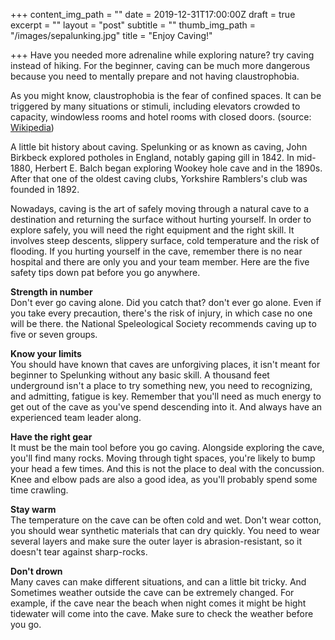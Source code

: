+++
content_img_path = ""
date = 2019-12-31T17:00:00Z
draft = true
excerpt = ""
layout = "post"
subtitle = ""
thumb_img_path = "/images/sepalunking.jpg"
title = "Enjoy Caving!"

+++
Have you needed more adrenaline while exploring nature? try caving instead of hiking. For the beginner, caving can be much more dangerous because you need to mentally prepare and not having claustrophobia.

As you might know, claustrophobia is the fear of confined spaces. It can be triggered by many situations or stimuli, including elevators crowded to capacity, windowless rooms and hotel rooms with closed doors. (source: [Wikipedia](https://en.wikipedia.org/wiki/Claustrophobia "wikipedia"))

A little bit history about caving. Spelunking or as known as caving, John Birkbeck explored potholes in England, notably gaping gill in 1842. In mid-1880, Herbert E. Balch began exploring Wookey hole cave and in the 1890s. After that one of the oldest caving clubs, Yorkshire Ramblers's club was founded in 1892.

Nowadays, caving is the art of safely moving through a natural cave to a destination and returning the surface without hurting yourself. In order to explore safely, you will need the right equipment and the right skill. It involves steep descents, slippery surface, cold temperature and the risk of flooding. If you hurting yourself in the cave, remember there is no near hospital and there are only you and your team member. Here are the five safety tips down pat before you go anywhere.

**Strength in number**  
Don't ever go caving alone. Did you catch that? don't ever go alone. Even if you take every precaution, there's the risk of injury, in which case no one will be there. the National Speleological Society recommends caving up to five or seven groups.

**Know your limits**  
You should have known that caves are unforgiving places, it isn't meant for beginner to Spelunking without any basic skill. A thousand feet underground isn't a place to try something new, you need to recognizing, and admitting, fatigue is key. Remember that you'll need as much energy to get out of the cave as you've spend descending into it. And always have an experienced team leader along.

**Have the right gear**  
It must be the main tool before you go caving. Alongside exploring the cave, you'll find many rocks. Moving through tight spaces, you're likely to bump your head a few times. And this is not the place to deal with the concussion. Knee and elbow pads are also a good idea, as you'll probably spend some time crawling.

**Stay warm**  
The temperature on the cave can be often cold and wet. Don't wear cotton, you should wear synthetic materials that can dry quickly. You need to wear several layers and make sure the outer layer is abrasion-resistant, so it doesn't tear against sharp-rocks.

**Don't drown**  
Many caves can make different situations, and can a little bit tricky. And Sometimes weather outside the cave can be extremely changed. For example, if the cave near the beach when night comes it might be hight tidewater will come into the cave. Make sure to check the weather before you go.